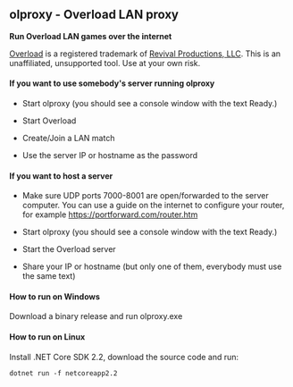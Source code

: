 ## olproxy - Overload LAN proxy

**Run Overload LAN games over the internet**

[Overload](https://playoverload.com) is a registered trademark of [Revival Productions, LLC](https://www.revivalprod.com).
This is an unaffiliated, unsupported tool. Use at your own risk.

#### If you want to use somebody's server running olproxy

- Start olproxy (you should see a console window with the text Ready.)

- Start Overload

- Create/Join a LAN match

- Use the server IP or hostname as the password

#### If you want to host a server

-  Make sure UDP ports 7000-8001 are open/forwarded to the server computer. You
   can use a guide on the internet to configure your router, for example https://portforward.com/router.htm

-  Start olproxy (you should see a console window with the text Ready.)

-  Start the Overload server

-  Share your IP or hostname (but only one of them, everybody must use the same text)

#### How to run on Windows

Download a binary release and run olproxy.exe

#### How to run on Linux

Install .NET Core SDK 2.2, download the source code and run:

`dotnet run -f netcoreapp2.2`
